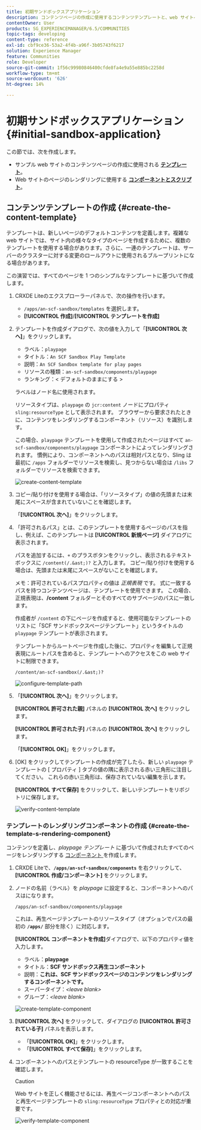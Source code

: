 ```yaml
---
title: 初期サンドボックスアプリケーション
description: コンテンツページの作成に使用するコンテンツテンプレートと、web サイトページのレンダリングに使用するコンポーネントおよびスクリプトの使用方法を説明します。
contentOwner: User
products: SG_EXPERIENCEMANAGER/6.5/COMMUNITIES
topic-tags: developing
content-type: reference
exl-id: cbf9ce36-53a2-4f4b-a96f-3b05743f6217
solution: Experience Manager
feature: Communities
role: Developer
source-git-commit: 1f56c99980846400cfde8fa4e9a55e885bc2258d
workflow-type: tm+mt
source-wordcount: '626'
ht-degree: 14%

---
```


# 初期サンドボックスアプリケーション {#initial-sandbox-application}

この節では、次を作成します。

* サンプル web サイトのコンテンツページの作成に使用される **[テンプレート](#createthepagetemplate)**。
* Web サイトのページのレンダリングに使用する **[コンポーネントとスクリプト](#create-the-template-s-rendering-component)**。

## コンテンツテンプレートの作成 {#create-the-content-template}

テンプレートは、新しいページのデフォルトコンテンツを定義します。複雑な web サイトでは、サイト内の様々なタイプのページを作成するために、複数のテンプレートを使用する場合があります。さらに、一連のテンプレートは、サーバーのクラスターに対する変更のロールアウトに使用されるブループリントになる場合があります。

この演習では、すべてのページを 1 つのシンプルなテンプレートに基づいて作成します。

1. CRXDE Liteのエクスプローラーパネルで、次の操作を行います。

   * `/apps/an-scf-sandbox/templates` を選択します。
   * **[!UICONTROL 作成]**/**[!UICONTROL テンプレートを作成]**

1. テンプレートを作成ダイアログで、次の値を入力して「**[!UICONTROL 次へ]**」をクリックします。

   * ラベル：`playpage`
   * タイトル：`An SCF Sandbox Play Template`
   * 説明：`An SCF Sandbox template for play pages`
   * リソースの種類：`an-scf-sandbox/components/playpage`
   * ランキング：&lt; デフォルトのままにする >

   ラベルはノード名に使用されます。

   リソースタイプは、`playpage` の `jcr:content` ノードにプロパティ `sling:resourceType` として表示されます。 ブラウザーから要求されたときに、コンテンツをレンダリングするコンポーネント（リソース）を識別します。

   この場合、`playpage` テンプレートを使用して作成されたページはすべて `an-scf-sandbox/components/playpage` コンポーネントによってレンダリングされます。 慣例により、コンポーネントへのパスは相対パスとなり、Sling は最初に `/apps` フォルダーでリソースを検索し、見つからない場合は `/libs` フォルダーでリソースを検索できます。

   ![create-content-template](assets/create-content-template-1.png)

1. コピー/貼り付けを使用する場合は、「リソースタイプ」の値の先頭または末尾にスペースが含まれていないことを確認します。

   「**[!UICONTROL 次へ]**」をクリックします。

1. 「許可されるパス」とは、このテンプレートを使用するページのパスを指し、例えば、このテンプレートは **[!UICONTROL 新規ページ]** ダイアログに表示されます。

   パスを追加するには、`+` のプラスボタンをクリックし、表示されるテキストボックスに `/content(/.&ast;)?` と入力します。 コピー/貼り付けを使用する場合は、先頭または末尾にスペースがないことを確認します。

   メモ：許可されているパスプロパティの値は *正規表現* です。 式に一致するパスを持つコンテンツページは、テンプレートを使用できます。 この場合、正規表現は、**/content** フォルダーとそのすべてのサブページのパスに一致します。

   作成者が `/content` の下にページを作成すると、使用可能なテンプレートのリストに「SCF サンドボックスページテンプレート」というタイトルの `playpage` テンプレートが表示されます。

   テンプレートからルートページを作成した後に、プロパティを編集して正規表現にルートパスを含めると、テンプレートへのアクセスをこの web サイトに制限できます。

   `/content/an-scf-sandbox(/.&ast;)?`

   ![configure-template-path](assets/configure-template-path.png)

1. 「**[!UICONTROL 次へ]**」をクリックします。

   **[!UICONTROL 許可された親]** パネルの **[!UICONTROL 次へ]** をクリックします。

   **[!UICONTROL 許可された子]** パネルの **[!UICONTROL 次へ]** をクリックします。

   「**[!UICONTROL OK]**」をクリックします。

1. [OK] をクリックしてテンプレートの作成が完了したら、新しい `playpage` テンプレートの [ プロパティ ] タブの値の隅に表示される赤い三角形に注目してください。 これらの赤い三角形は、保存されていない編集を示します。

   **[!UICONTROL すべて保存]** をクリックして、新しいテンプレートをリポジトリに保存します。

   ![verify-content-template](assets/verify-content-template.png)

### テンプレートのレンダリングコンポーネントの作成 {#create-the-template-s-rendering-component}

コンテンツを定義し、*playpage テンプレート* に基づいて作成されたすべてのページをレンダリングする [ コンポーネント ](#createthepagetemplate) を作成します。

1. CRXDE Liteで、**`/apps/an-scf-sandbox/components`** を右クリックして、**[!UICONTROL 作成/コンポーネント]** をクリックします。
1. ノードの名前（ラベル）を *playpage* に設定すると、コンポーネントへのパスはになります。

   `/apps/an-scf-sandbox/components/playpage`

   これは、再生ページテンプレートのリソースタイプ（オプションでパスの最初の **`/apps/`** 部分を除く）に対応します。

   **[!UICONTROL コンポーネントを作成]**&#x200B;ダイアログで、以下のプロパティ値を入力します。

   * ラベル：**playpage**
   * タイトル：**SCF サンドボックス再生コンポーネント**
   * 説明：**これは、SCF サンドボックスページのコンテンツをレンダリングするコンポーネントです。**
   * スーパータイプ：*&lt;leave blank>*
   * グループ：*&lt;leave blank>*

   ![create-template-component](assets/create-template-component.png)

1. **[!UICONTROL 次へ]** をクリックして、ダイアログの **[!UICONTROL 許可されている子]** パネルを表示します。

   * 「**[!UICONTROL OK]**」をクリックします。
   * 「**[!UICONTROL すべて保存]**」をクリックします。

1. コンポーネントへのパスとテンプレートの resourceType が一致することを確認します。

   >[!CAUTION]
   >
   >Web サイトを正しく機能させるには、再生ページコンポーネントへのパスと再生ページテンプレートの `sling:resourceType` プロパティとの対応が重要です。

   ![verify-template-component](assets/verify-template-component.png)
